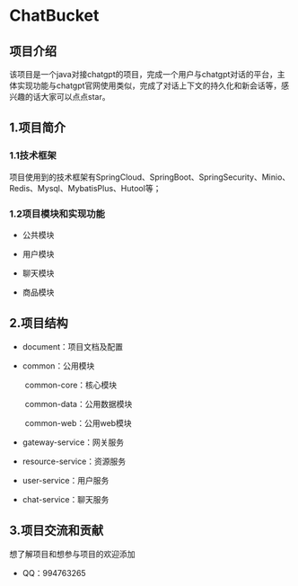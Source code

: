 # ChatBucket


## 项目介绍

​	    该项目是一个java对接chatgpt的项目，完成一个用户与chatgpt对话的平台，主体实现功能与chatgpt官网使用类似，完成了对话上下文的持久化和新会话等，感兴趣的话大家可以点点star。

## 1.项目简介

### 1.1技术框架

项目使用到的技术框架有SpringCloud、SpringBoot、SpringSecurity、Minio、Redis、Mysql、MybatisPlus、Hutool等；

### 1.2项目模块和实现功能

- 公共模块



- 用户模块



- 聊天模块



- 商品模块



## 2.项目结构

- document：项目文档及配置

- common：公用模块

  ​	common-core：核心模块

  ​	common-data：公用数据模块

  ​	common-web：公用web模块

- gateway-service：网关服务

- resource-service：资源服务

- user-service：用户服务

- chat-service：聊天服务




## 3.项目交流和贡献

想了解项目和想参与项目的欢迎添加

- QQ：994763265

  

  
